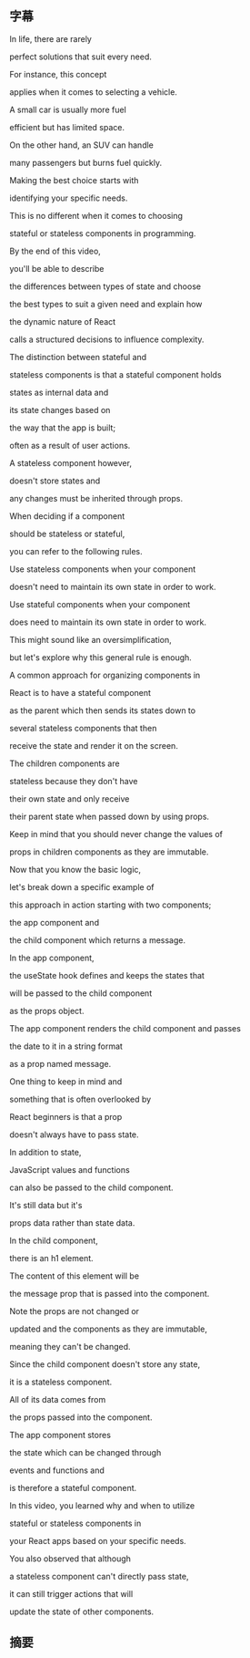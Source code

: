 ## 字幕
In life, there are rarely 

perfect solutions that suit every need. 

For instance, this concept 

applies when it comes to selecting a vehicle. 

A small car is usually more fuel 

efficient but has limited space. 

On the other hand, an SUV can handle 

many passengers but burns fuel quickly. 

Making the best choice starts with 

identifying your specific needs. 

This is no different when it comes to choosing 

stateful or stateless components in programming. 

By the end of this video, 

you'll be able to describe 

the differences between types of state and choose 

the best types to suit a given need and explain how 

the dynamic nature of React 

calls a structured decisions to influence complexity. 

The distinction between stateful and 

stateless components is that a stateful component holds 

states as internal data and 

its state changes based on 

the way that the app is built; 

often as a result of user actions. 

A stateless component however, 

doesn't store states and 

any changes must be inherited through props. 

When deciding if a component 

should be stateless or stateful, 

you can refer to the following rules. 

Use stateless components when your component 

doesn't need to maintain its own state in order to work. 

Use stateful components when your component 

does need to maintain its own state in order to work. 

This might sound like an oversimplification, 

but let's explore why this general rule is enough. 

A common approach for organizing components in 

React is to have a stateful component 

as the parent which then sends its states down to 

several stateless components that then 

receive the state and render it on the screen. 

The children components are 

stateless because they don't have 

their own state and only receive 

their parent state when passed down by using props. 

Keep in mind that you should never change the values of 

props in children components as they are immutable. 

Now that you know the basic logic, 

let's break down a specific example of 

this approach in action starting with two components; 

the app component and 

the child component which returns a message. 

In the app component, 

the useState hook defines and keeps the states that 

will be passed to the child component 

as the props object. 

The app component renders the child component and passes 

the date to it in a string format 

as a prop named message. 

One thing to keep in mind and 

something that is often overlooked by 

React beginners is that a prop 

doesn't always have to pass state. 

In addition to state, 

JavaScript values and functions 

can also be passed to the child component. 

It's still data but it's 

props data rather than state data. 

In the child component, 

there is an h1 element. 

The content of this element will be 

the message prop that is passed into the component. 

Note the props are not changed or 

updated and the components as they are immutable, 

meaning they can't be changed. 

Since the child component doesn't store any state, 

it is a stateless component. 

All of its data comes from 

the props passed into the component. 

The app component stores 

the state which can be changed through 

events and functions and 

is therefore a stateful component. 

In this video, you learned why and when to utilize 

stateful or stateless components in 

your React apps based on your specific needs. 

You also observed that although 

a stateless component can't directly pass state, 

it can still trigger actions that will 

update the state of other components.

## 摘要